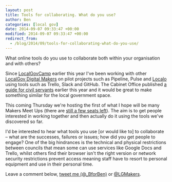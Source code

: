 ```yaml
---
layout: post
title: Tools for collaborating. What do you use?
author: Ben
categories: [local gov]
date: 2014-09-07 09:33:47 +00:00
modified: 2014-09-07 09:33:47 +00:00
redirect_from:
  - /blog/2014/09/tools-for-collaborating-what-do-you-use/
---
```

What online tools do you use to collaborate both within your organisation and with others?

Since <a href="http://localgovdigital.info/localgovcamp/" target="_blank">LocalGovCamp</a> earlier this year I've been working with other <a href="http://localgovdigital.info/localgov-digital-makers/">LocalGov Digital Makers</a> on pilot projects such as Pipeline, Pulse and <a href="http://localgovdigital.github.io/localo/" target="_blank">Localo</a> using tools such as Trello, Slack and GitHub. The Cabinet Office published <a href="https://www.gov.uk/government/publications/digital-skills-in-the-civil-service/an-introductory-guide-to-open-internet-tools-for-civil-servants" target="_blank">a guide for civil servants</a> earlier this year and it would be great to make something similar for the local government space.

This coming Thursday we're hosting the first of what I hope will be many Makers Meet Ups (there are <a href="https://lgd-makers-sept-2014.eventbrite.com">still a few seats left</a>). The aim is to get people interested in working together and then actually do it using the tools we've discovered so far.

I'd be interested to hear what tools you use [or would like to] to collaborate &#8211; what are the successes, failures or issues; how did you get people to engage? One of the big hindrances is the technical and physical restrictions between councils that mean some can use services like Google Docs and Trello, whilst others find their browser isn't the right version or network security restrictions prevent access meaning staff have to resort to personal equipment and use in their personal time.

Leave a comment below, <a href="https://twitter.com/_BforBen">tweet me (@_BforBen)</a> or <a href="https://twitter.com/LGMakers">@LGMakers</a>.
